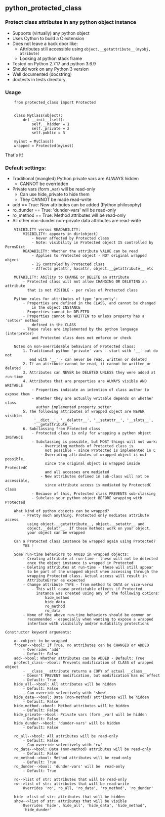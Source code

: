 ## python_protected_class
### Protect class attributes in any python object instance

- Supports (virtually) any python object
- Uses Cython to build a C extension
- Does not leave a back door like:
    - Attributes still accessible using ```object.__getattribute__(myobj, atribute)```
    - Looking at python stack frame
- Tested on Python 2.7.17 and python 3.6.9
- Should work on any Python 3 version
- Well documented (docstring)
- doctests in tests directory


### Usage
```
    from protected_class import Protected


    class MyClass(object):
        def __init__(self):
            self.__hidden = 1
            self._private = 2
            self.public = 3

    myinst = MyClass()
    wrapped = Protected(myinst)
```

That's it!


### Default settings:
- Traditional (mangled) Python private vars are ALWAYS hidden
    - CANNOT be overridden
- Private vars (form _var) will be read-only
    - Can use hide_private to hide them
    - They CANNOT be made read-write
- add == True: New attributes can be added (Python philosophy)
- ro_dunder == True: 'dunder-vars' will be  read-only
- ro_method == True: Method attributes will be read-only
- All other non-dunder non-private data attributes are read-write


```
    VISIBILITY versus READABILITY:
        VISIBILITY: appears in dir(object)
            - Never affected by Protected class
            - Note: visibility in Protected object IS controlled by PermsDict
        READABILITY: Whether the attribute VALUE can be read
            - Applies to Protected object - NOT original wrapped object
            - IS controled by Protected clsas
            - Affects getattr, hasattr, object.__getattribute__ etc

    MUTABILITY: Ability to CHANGE or DELETE an attribute
        - Protected class will not allow CHANGING OR DELETING an attribute
          that is not VISIBLE - per rules of Protected class

    Python rules for attributes of type 'property':
        - Properties are defined in the CLASS, and cannot be changed
            in the object INSTANCE
        - Properties cannot be DELETED
        - Properties cannot be WRITTEN to unless property has a 'setter' method
            defined in the CLASS
        - These rules are implemented by the python language (interpreter)
            and Protected class does not enforce or check

    Notes on non-overrideable behaviors of Protected class:
        1. Traditional python 'private' vars - start with '__' but do not
           end with '__' - can never be read, written or deleted
        2. If an attribute cannot be read, it cannot be written or deleted
        3. Attributes can NEVER be DELETED UNLESS they were added at run-time
        4. Attributes that are properties are ALWAYS visible AND WRITABLE
            - Properties indicate an intention of class author to expose them
            - Whether they are actually writable depends on whether class
              author implemented property.setter
        5. The following attributes of wrapped object are NEVER visible:
             '__dict__', '__delattr__', '__setattr__', '__slots__',
             '__getattribute__'
        6. Subclassing from Protected class
            - Protected class is only for wrapping a python object INSTANCE
            - Subclassing is possible, but MOST things will not work:
                - Overriding methods of Protected class is
                  not possible - since Protected is implemented in C
                - Overriding attributes of wrapped object is not possible,
                  since the original object is wrapped inside ProtectedC
                  and all accesses are mediated
                - New attributes defined in sub-class will not be accessible,
                  since attribute access is mediated by ProtectedC class
            - Because of this, Protected class PREVENTS sub-classing
            - Subclass your python object BEFORE wrapping with Protected

    What kind of python objects can be wrapped?
        - Pretty much anything. Protected only mediates attribute access
          using object.__getattribute__, object.__setattr__ and
          object.__delatr__. If these methods work on your object,
          your object can be wrapped

    Can a Protected class instance be wrapped again using Protected?
        YES !

    Some run-time behaviors to AVOID in wrapped objects:
        - Creating attribute at run-time - these will not be detected
          once the object instance is wrapped in Protected
        - Deleting attributes at run-time - these will still appear
          to be part of the wrapped object when accessing through the
          wrapping Protected class. Actual access will result in
          AttributeError as expected
        - Change attribute TYPE - from method to DATA or vice-versa
            - This will cause predictable effects if Protected
              instance was created using any of the following options:
                  hide_method
                  hide_data
                  ro_method
                  ro_data
        - None of the above run-time behaviors should be common or
          recommended - especially when wanting to expose a wrapped
          interface with visibility and/or mutability protections
```




    Constructor keyword arguments:

        o-->object to be wrapped
        frozen-->bool: If True, no attributes can be CHANGED or ADDED
            - Overrides 'add'
            - Default: False
        add-->bool: Whether attributes can be ADDED - Default: True
        protect_class-->bool: Prevents modification of CLASS of wrapped object
            - __class__ attribute returns a COPY of actual __class__
            - Doesn't PREVENT modification, but modification has no effect
            - Default: True
        hide_all-->bool: All attributes will be hidden
            - Default: False
            - Can override selectively with 'show'
        hide_data-->bool: Data (non-method) attributes will be hidden
            - Default: False
        hide_method-->bool: Method attributes will be hidden
            - Default: False
        hide_private-->bool: Private vars (form _var) will be hidden
            - Default: False
        hide_dunder-->bool: 'dunder-vars' will be hidden
            - Default: False

        ro_all-->bool: All attributes will be read-only
            - Default: False
            - Can override selectively with 'rw'
        ro_data-->bool: Data (non-method) attributes will be read-only
            - Default: False
        ro_method-->bool: Method attributes will be read-only
            - Default: True
        ro_dunder-->bool: 'dunder-vars' will be  read-only
            - Default: True

        ro-->list of str: attributes that will be read-only
        rw-->list of str: attributes that will be read-write
            Overrides 'ro', ro_all, 'ro_data', 'ro_method', 'ro_dunder'

        hide-->list of str: attributes that will be hidden
        show-->list of str: attributes that will be visible
            Overrides 'hide', hide_all', 'hide_data', 'hide_method',
            'hide_dunder'
```




